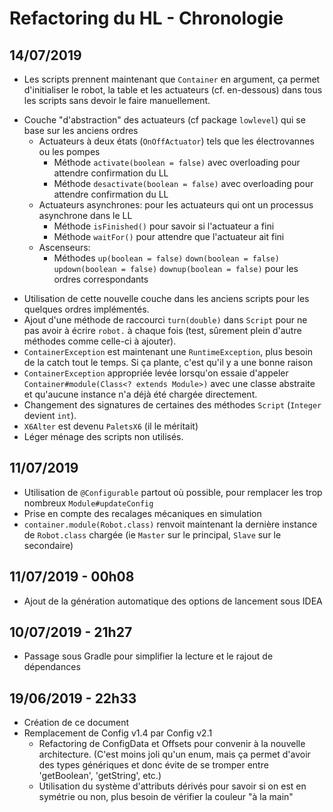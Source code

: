 Refactoring du HL - Chronologie
===

14/07/2019
----
* Les scripts prennent maintenant que `Container` en argument, ça permet d'initialiser le robot, la table et les actuateurs (cf. en-dessous) dans tous les scripts sans devoir le faire manuellement.
+ Couche "d'abstraction" des actuateurs (cf package `lowlevel`) qui se base sur les anciens ordres
    + Actuateurs à deux états (`OnOffActuator`) tels que les électrovannes ou les pompes
        + Méthode `activate(boolean = false)` avec overloading pour attendre confirmation du LL
        + Méthode `desactivate(boolean = false)` avec overloading pour attendre confirmation du LL
    + Actuateurs asynchrones: pour les actuateurs qui ont un processus asynchrone dans le LL
        + Méthode `isFinished()` pour savoir si l'actuateur a fini
        + Méthode `waitFor()` pour attendre que l'actuateur ait fini
    + Ascenseurs:
        + Méthodes `up(boolean = false)` `down(boolean = false)` `updown(boolean = false)` `downup(boolean = false)` pour les ordres correspondants
* Utilisation de cette nouvelle couche dans les anciens scripts pour les quelques ordres implémentés.
* Ajout d'une méthode de raccourci `turn(double)` dans `Script` pour ne pas avoir à écrire `robot.` à chaque fois (test, sûrement plein d'autre méthodes comme celle-ci à ajouter).
* `ContainerException` est maintenant une `RuntimeException`, plus besoin de la catch tout le temps. Si ça plante, c'est qu'il y a une bonne raison
* `ContainerException` appropriée levée lorsqu'on essaie d'appeler `Container#module(Class<? extends Module>)` avec une classe abstraite et qu'aucune instance n'a déjà été chargée directement.
* Changement des signatures de certaines des méthodes `Script` (`Integer` devient `int`).
* `X6Alter` est devenu `PaletsX6` (il le méritait)
* Léger ménage des scripts non utilisés.

11/07/2019
----
* Utilisation de `@Configurable` partout où possible, pour remplacer les trop nombreux `Module#updateConfig`
* Prise en compte des recalages mécaniques en simulation
* `container.module(Robot.class)` renvoit maintenant la dernière instance de `Robot.class` chargée (ie `Master` sur le principal, `Slave` sur le secondaire)

11/07/2019 - 00h08
----
+ Ajout de la génération automatique des options de lancement sous IDEA

10/07/2019 - 21h27
----
* Passage sous Gradle pour simplifier la lecture et le rajout de dépendances

19/06/2019 - 22h33
----
+ Création de ce document
+ Remplacement de Config v1.4 par Config v2.1
    + Refactoring de ConfigData et Offsets pour convenir à la nouvelle architecture. (C'est moins joli qu'un enum, 
    mais ça permet d'avoir des types génériques et donc évite de se tromper entre 'getBoolean', 'getString', etc.)
    + Utilisation du système d'attributs dérivés pour savoir si on est en symétrie ou non, plus besoin de vérifier la couleur "à la main"
